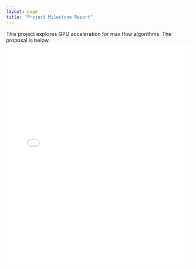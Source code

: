 ```yaml
---
layout: page
title: "Project Milestone Report"
---
```


This project explores GPU acceleration for max flow algorithms. The proposal is below.
<embed src="{{ site.baseurl }}/assets/15618 Milestone Report.pdf" type="application/pdf" width="100%" height="600px" />